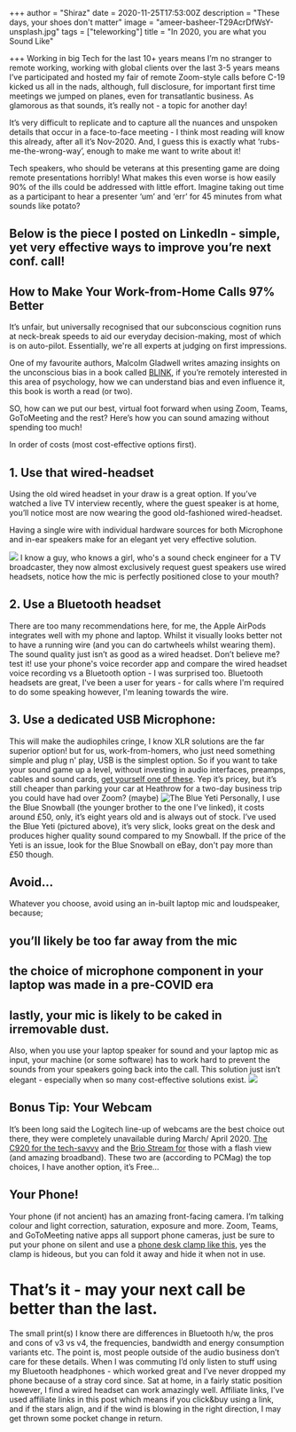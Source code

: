 +++
author = "Shiraz"
date = 2020-11-25T17:53:00Z
description = "These days, your shoes don't matter"
image = "ameer-basheer-T29AcrDfWsY-unsplash.jpg"
tags = ["teleworking"]
title = "In 2020, you are what you Sound Like"

+++
Working in big Tech for the last 10+ years means I’m no stranger to remote working, working with global clients over the last 3-5 years means I’ve participated and hosted my fair of remote Zoom-style calls before C-19 kicked us all in the nads, although, full disclosure, for important first time meetings we jumped on planes, even for transatlantic business. As glamorous as that sounds, it’s really not - a topic for another day!

It’s very difficult to replicate and to capture all the nuances and unspoken details that occur in a face-to-face meeting - I think most reading will know this already, after all it’s Nov-2020. And, I guess this is exactly what ‘rubs-me-the-wrong-way’, enough to make me want to write about it!

Tech speakers, who should be veterans at this presenting game are doing remote presentations horribly! What makes this even worse is how easily 90% of the ills could be addressed with little effort. Imagine taking out time as a participant to hear a presenter ‘um’ and ‘err’ for 45 minutes from what sounds like potato?

## Below is the piece I posted on LinkedIn - simple, yet very effective ways to improve you’re next conf. call!

## How to Make Your Work-from-Home Calls 97% Better

It’s unfair, but universally recognised that our subconscious cognition runs at neck-break speeds to aid our everyday decision-making, most of which is on auto-pilot. Essentially, we're all experts at judging on first impressions.

One of my favourite authors, Malcolm Gladwell writes amazing insights on the unconscious bias in a book called [BLINK](https://geni.us/eDaB5), if you’re remotely interested in this area of psychology, how we can understand bias and even influence it, this book is worth a read (or two).

SO, how can we put our best, virtual foot forward when using Zoom, Teams, GoToMeeting and the rest? Here’s how you can sound amazing without spending too much!

In order of costs (most cost-effective options first).

## 1. Use that wired-headset

Using the old wired headset in your draw is a great option. If you’ve watched a live TV interview recently, where the guest speaker is at home, you’ll notice most are now wearing the good old-fashioned wired-headset.

Having a single wire with individual hardware sources for both Microphone and in-ear speakers make for an elegant yet very effective solution.

![](1601028221667.jpeg)
I know a guy, who knows a girl, who's a sound check engineer for a TV broadcaster, they now almost exclusively request guest speakers use wired headsets, notice how the mic is perfectly positioned close to your mouth?


## 2. Use a Bluetooth headset

There are too many recommendations here, for me, the Apple AirPods integrates well with my phone and laptop. Whilst it visually looks better not to have a running wire (and you can do cartwheels whilst wearing them). The sound quality just isn’t as good as a wired headset. Don’t believe me? test it! use your phone's voice recorder app and compare the wired headset voice recording vs a Bluetooth option - I was surprised too. Bluetooth headsets are great, I've been a user for years - for calls where I'm required to do some speaking however, I'm leaning towards the wire.

## 3. Use a dedicated USB Microphone:

This will make the audiophiles cringe, I know XLR solutions are the far superior option! but for us, work-from-homers, who just need something simple and plug n' play, USB is the simplest option. So if you want to take your sound game up a level, without investing in audio interfaces, preamps, cables and sound cards, [get yourself one of these](https://geni.us/ABKH803). Yep it’s pricey, but it’s still cheaper than parking your car at Heathrow for a two-day business trip you could have had over Zoom? (maybe)
![The Blue Yeti](blue-yeti-mic.jpeg)
Personally, I use the Blue Snowball (the younger brother to the one I’ve linked), it costs around £50, only, it’s eight years old and is always out of stock. I’ve used the Blue Yeti (pictured above), it’s very slick, looks great on the desk and produces higher quality sound compared to my Snowball. If the price of the Yeti is an issue, look for the Blue Snowball on eBay, don't pay more than £50 though.

## Avoid...

Whatever you choose, avoid using an in-built laptop mic and loudspeaker, because;

## you’ll likely be too far away from the mic
## the choice of microphone component in your laptop was made in a pre-COVID era
## lastly, your mic is likely to be caked in irremovable dust.
Also, when you use your laptop speaker for sound and your laptop mic as input, your machine (or some software) has to work hard to prevent the sounds from your speakers going back into the call. This solution just isn’t elegant - especially when so many cost-effective solutions exist.
![](zoom1.jpeg)

## Bonus Tip: Your Webcam

It’s been long said the Logitech line-up of webcams are the best choice out there, they were completely unavailable during March/ April 2020. [The C920 for the tech-savvy](https://geni.us/rH2isKD) and the [Brio Stream for](https://amzn.to/3iXrpzU) those with a flash view (and amazing broadband). These two are (according to PCMag) the top choices, I have another option, it’s Free…

## Your Phone!

Your phone (if not ancient) has an amazing front-facing camera. I’m talking colour and light correction, saturation, exposure and more. Zoom, Teams, and GoToMeeting native apps all support phone cameras, just be sure to put your phone on silent and use a [phone desk clamp like this](https://geni.us/2cjxa), yes the clamp is hideous, but you can fold it away and hide it when not in use.

# That’s it - may your next call be better than the last.

The small print(s) I know there are differences in Bluetooth h/w, the pros and cons of v3 vs v4, the frequencies, bandwidth and energy consumption variants etc. The point is, most people outside of the audio business don’t care for these details. When I was commuting I’d only listen to stuff using my Bluetooth headphones - which worked great and I’ve never dropped my phone because of a stray cord since. Sat at home, in a fairly static position however, I find a wired headset can work amazingly well.
Affiliate links, I’ve used affiliate links in this post which means if you click&buy using a link, and if the stars align, and if the wind is blowing in the right direction, I may get thrown some pocket change in return.